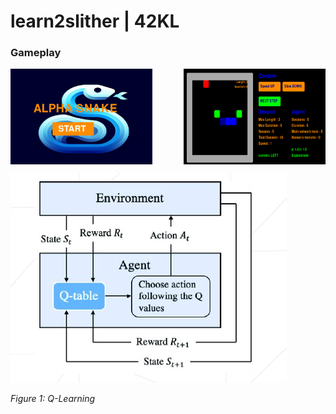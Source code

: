 # learn2slither | 42KL
### Gameplay
<div style="display: flex;">
  <img src="https://github.com/mseong123/learn2slither/blob/main/images/lobby.png" alt="Lobby" style="width: 45%; margin-right: 50px;"/>
  <img src="https://github.com/mseong123/learn2slither/blob/main/images/game.png" alt="Gameplay" style="width: 45%;"/>
</div>


![Q_Learning](https://github.com/mseong123/learn2slither/blob/main/images/Q_learning.png)

*Figure 1: Q-Learning*

